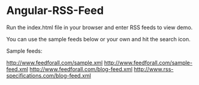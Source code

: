 # Angular-RSS-Feed
Run the index.html file in your browser and enter RSS feeds to view demo.

You can use the sample feeds below or your own and hit the search icon. 

Sample feeds:

http://www.feedforall.com/sample.xml
http://www.feedforall.com/sample-feed.xml
http://www.feedforall.com/blog-feed.xml
http://www.rss-specifications.com/blog-feed.xml

